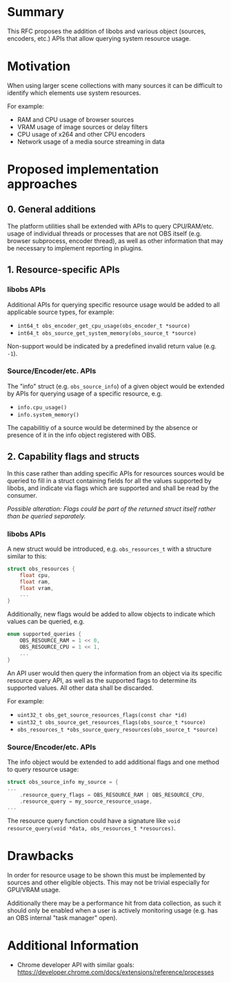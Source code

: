 # Summary

This RFC proposes the addition of libobs and various object (sources, encoders, etc.) APIs that allow querying system resource usage.

# Motivation

When using larger scene collections with many sources it can be difficult to identify which elements use system resources.

For example:
- RAM and CPU usage of browser sources
- VRAM usage of image sources or delay filters
- CPU usage of x264 and other CPU encoders
- Network usage of a media source streaming in data

# Proposed implementation approaches

## 0. General additions

The platform utilities shall be extended with APIs to query CPU/RAM/etc. usage of individual threads or processes that are not OBS itself (e.g. browser subprocess, encoder thread), as well as other information that may be necessary to implement reporting in plugins.

## 1. Resource-specific APIs

### libobs APIs

Additional APIs for querying specific resource usage would be added to all applicable source types, for example:

- `int64_t obs_encoder_get_cpu_usage(obs_encoder_t *source)`
- `int64_t obs_source_get_system_memory(obs_source_t *source)`

Non-support would be indicated by a predefined invalid return value (e.g. `-1`).

### Source/Encoder/etc. APIs

The "info" struct (e.g. `obs_source_info`) of a given object would be extended by APIs for querying usage of a specific resource, e.g.

- `info.cpu_usage()`
- `info.system_memory()`

The capabilitiy of a source would be determined by the absence or presence of it in the info object registered with OBS.

## 2. Capability flags and structs

In this case rather than adding specific APIs for resources sources would be queried to fill in a struct containing fields for all the values supported by libobs, and indicate via flags which are supported and shall be read by the consumer.

*Possible alteration: Flags could be part of the returned struct itself rather than be queried separately.*

### libobs APIs

A new struct would be introduced, e.g. `obs_resources_t` with a structure similar to this:

```c
struct obs_resources {
	float cpu,
	float ram,
	float vram,
	...
}
```

Additionally, new flags would be added to allow objects to indicate which values can be queried, e.g.
```c
enum supported_queries {
	OBS_RESOURCE_RAM = 1 << 0,
	OBS_RESOURCE_CPU = 1 << 1,
	...
}
```

An API user would then query the information from an object via its specific resource query API, as well as the supported flags to determine its supported values. All other data shall be discarded.

For example:
- `uint32_t obs_get_source_resources_flags(const char *id)`
- `uint32_t obs_source_get_resources_flags(obs_source_t *source)`
- `obs_resources_t *obs_source_query_resources(obs_source_t *source)`

### Source/Encoder/etc. APIs

The info object would be extended to add additional flags and one method to query resource usage:

```c
struct obs_source_info my_source = {
...
	.resource_query_flags = OBS_RESOURCE_RAM | OBS_RESOURCE_CPU,
	.resource_query = my_source_resource_usage,
...
```

The resource query function could have a signature like `void resource_query(void *data, obs_resources_t *resources)`.

# Drawbacks

In order for resource usage to be shown this must be implemented by sources and other eligible objects. This may not be trivial especially for GPU/VRAM usage.

Additionally there may be a performance hit from data collection, as such it should only be enabled when a user is actively monitoring usage (e.g. has an OBS internal "task manager" open).

# Additional Information

- Chrome developer API with similar goals: https://developer.chrome.com/docs/extensions/reference/processes
